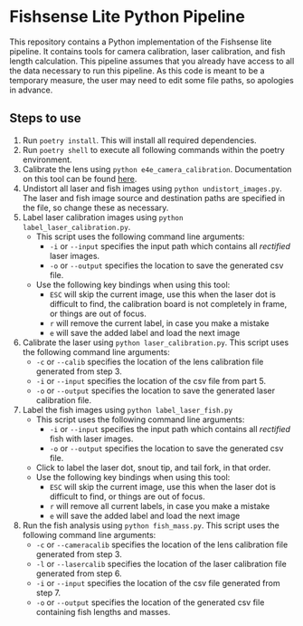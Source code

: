 # Fishsense Lite Python Pipeline
This repository contains a Python implementation of the Fishsense lite pipeline. It contains tools for camera calibration, laser calibration, and fish length calculation. This pipeline assumes that you already have access to all the data necessary to run this pipeline. As this code is meant to be a temporary measure, the user may need to edit some file paths, so apologies in advance. 

## Steps to use
1. Run `poetry install`. This will install all required dependencies.
2. Run `poetry shell` to execute all following commands within the poetry environment.
3. Calibrate the lens using `python e4e_camera_calibration`. Documentation on this tool can be found [here](https://github.com/UCSD-E4E/e4e-camera-calibration).
4. Undistort all laser and fish images using `python undistort_images.py`. The laser and fish image source and destination paths are specified in the file, so change these as necessary.
5. Label laser calibration images using `python label_laser_calibration.py`. 
     * This script uses the following command line arguments: 
        * `-i` or `--input` specifies the input path which contains all *rectified* laser images.
        * `-o` or `--output` specifies the location to save the generated csv file.
     * Use the following key bindings when using this tool: 
        * `ESC` will skip the current image, use this when the laser dot is difficult to find, the calibration board is not completely in frame, or things are out of focus.
        * `r` will remove the current label, in case you make a mistake
        * `e` will save the added label and load the next image
6. Calibrate the laser using `python laser_calibration.py`. This script uses the following command line arguments:
     * `-c` or `--calib` specifies the location of the lens calibration file generated from step 3. 
     * `-i` or `--input` specifies the location of the csv file from part 5. 
     * `-o` or `--output` specifies the location to save the generated laser calibration file.
7. Label the fish images using `python label_laser_fish.py`
     * This script uses the following command line arguments: 
        * `-i` or `--input` specifies the input path which contains all *rectified* fish with laser images.
        * `-o` or `--output` specifies the location to save the generated csv file.
     * Click to label the laser dot, snout tip, and tail fork, in that order. 
     * Use the following key bindings when using this tool: 
        * `ESC` will skip the current image, use this when the laser dot is difficult to find, or things are out of focus.
        * `r` will remove all current labels, in case you make a mistake
        * `e` will save the added label and load the next image
8. Run the fish analysis using `python fish_mass.py`. This script uses the following command line arguments: 
     * `-c` or `--cameracalib` specifies the location of the lens calibration file generated from step 3. 
     * `-l` or `--lasercalib` specifies the location of the laser calibration file generated from step 6.
     * `-i` or `--input` specifies the location of the csv file generated from step 7.
     * `-o` or `--output` specifies the location of the generated csv file containing fish lengths and masses. 
